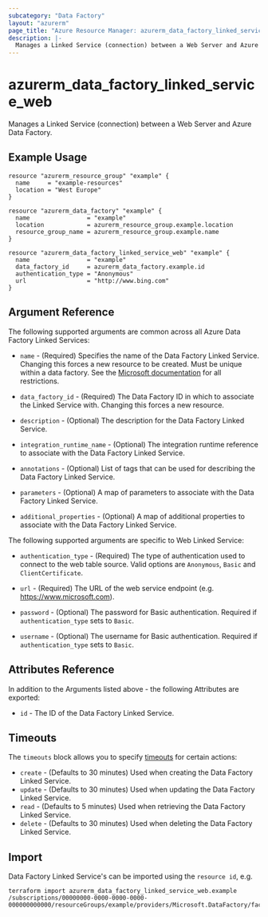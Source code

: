 ```yaml
---
subcategory: "Data Factory"
layout: "azurerm"
page_title: "Azure Resource Manager: azurerm_data_factory_linked_service_web"
description: |-
  Manages a Linked Service (connection) between a Web Server and Azure Data Factory.
---
```


# azurerm_data_factory_linked_service_web

Manages a Linked Service (connection) between a Web Server and Azure Data Factory.


## Example Usage

```hcl
resource "azurerm_resource_group" "example" {
  name     = "example-resources"
  location = "West Europe"
}

resource "azurerm_data_factory" "example" {
  name                = "example"
  location            = azurerm_resource_group.example.location
  resource_group_name = azurerm_resource_group.example.name
}

resource "azurerm_data_factory_linked_service_web" "example" {
  name                = "example"
  data_factory_id     = azurerm_data_factory.example.id
  authentication_type = "Anonymous"
  url                 = "http://www.bing.com"
}
```

## Argument Reference

The following supported arguments are common across all Azure Data Factory Linked Services:

* `name` - (Required) Specifies the name of the Data Factory Linked Service. Changing this forces a new resource to be created. Must be unique within a data factory. See the [Microsoft documentation](https://docs.microsoft.com/azure/data-factory/naming-rules) for all restrictions.

* `data_factory_id` - (Required) The Data Factory ID in which to associate the Linked Service with. Changing this forces a new resource.

* `description` - (Optional) The description for the Data Factory Linked Service.

* `integration_runtime_name` - (Optional) The integration runtime reference to associate with the Data Factory Linked Service.

* `annotations` - (Optional) List of tags that can be used for describing the Data Factory Linked Service.

* `parameters` - (Optional) A map of parameters to associate with the Data Factory Linked Service.

* `additional_properties` - (Optional) A map of additional properties to associate with the Data Factory Linked Service.

The following supported arguments are specific to Web Linked Service:

* `authentication_type` - (Required) The type of authentication used to connect to the web table source. Valid options are `Anonymous`, `Basic` and `ClientCertificate`.

* `url` - (Required) The URL of the web service endpoint (e.g. <https://www.microsoft.com>).

* `password` - (Optional) The password for Basic authentication. Required if `authentication_type` sets to `Basic`.

* `username` - (Optional) The username for Basic authentication. Required if `authentication_type` sets to `Basic`.

## Attributes Reference

In addition to the Arguments listed above - the following Attributes are exported:

* `id` - The ID of the Data Factory Linked Service.

## Timeouts

The `timeouts` block allows you to specify [timeouts](https://www.terraform.io/language/resources/syntax#operation-timeouts) for certain actions:

* `create` - (Defaults to 30 minutes) Used when creating the Data Factory Linked Service.
* `update` - (Defaults to 30 minutes) Used when updating the Data Factory Linked Service.
* `read` - (Defaults to 5 minutes) Used when retrieving the Data Factory Linked Service.
* `delete` - (Defaults to 30 minutes) Used when deleting the Data Factory Linked Service.

## Import

Data Factory Linked Service's can be imported using the `resource id`, e.g.

```shell
terraform import azurerm_data_factory_linked_service_web.example /subscriptions/00000000-0000-0000-0000-000000000000/resourceGroups/example/providers/Microsoft.DataFactory/factories/example/linkedservices/example
```
